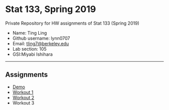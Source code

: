 # Stat 133, Spring 2019

Private Repository for HW assignments of Stat 133 (Spring 2019)

- Name: Ting Ling 
- Github username: lynn0707
- Email: tling7@berkeley.edu
- Lab section: 105
- GSI:Miyabi Ishihara

-----

## Assignments

- [Demo](demo)
- [Workout 1](workout01)
- [Workout 2](workout02)
- Workout 3


